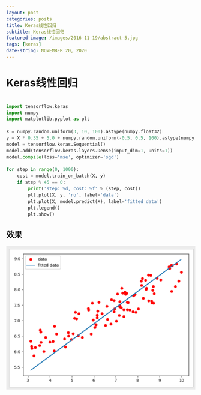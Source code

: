 ```yaml
---
layout: post
categories: posts
title: Keras线性回归
subtitle: Keras线性回归
featured-image: /images/2016-11-19/abstract-5.jpg
tags: [keras]
date-string: NOVEMBER 20, 2020
---
```



# Keras线性回归

```python

import tensorflow.keras
import numpy
import matplotlib.pyplot as plt

X = numpy.random.uniform(3, 10, 100).astype(numpy.float32)
y = X * 0.35 + 5.0 + numpy.random.uniform(-0.5, 0.5, 100).astype(numpy.float32)
model = tensorflow.keras.Sequential()
model.add(tensorflow.keras.layers.Dense(input_dim=1, units=1))
model.compile(loss='mse', optimizer='sgd')

for step in range(0, 1000):
    cost = model.train_on_batch(X, y)
    if step % 45 == 0:
        print('step: %d, cost: %f' % (step, cost))
        plt.plot(X, y, 'ro', label='data')
        plt.plot(X, model.predict(X), label='fitted data')
        plt.legend()
        plt.show()

```


## 效果

![Keras线性回归](https://github.com/liupengzhouyi/liupengzhouyi.github.io/blob/master/images/2020/02/21/image02.png)